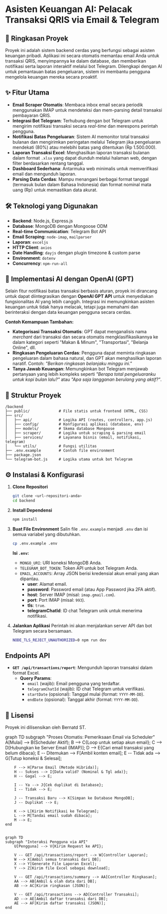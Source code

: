# Asisten Keuangan AI: Pelacak Transaksi QRIS via Email & Telegram

## 🚀 Ringkasan Proyek

Proyek ini adalah sistem backend cerdas yang berfungsi sebagai asisten keuangan pribadi. Aplikasi ini secara otomatis memantau email Anda untuk transaksi QRIS, menyimpannya ke dalam database, dan memberikan notifikasi serta laporan interaktif melalui bot Telegram. Dilengkapi dengan AI untuk pemantauan batas pengeluaran, sistem ini membantu pengguna mengelola keuangan mereka secara proaktif.

## ✨ Fitur Utama

- **Email Scraper Otomatis**: Membaca inbox email secara periodik menggunakan IMAP untuk mendeteksi dan mem-parsing detail transaksi pembayaran QRIS.
- **Integrasi Bot Telegram**: Terhubung dengan bot Telegram untuk mengirim notifikasi transaksi secara *real-time* dan merespons perintah pengguna.
- **Notifikasi Batas Pengeluaran**: Sistem AI memonitor total transaksi bulanan dan mengirimkan peringatan melalui Telegram jika pengeluaran mendekati (80%) atau melebihi batas yang ditentukan (Rp 1.500.000).
- **Laporan Transaksi Excel**: Menghasilkan laporan transaksi bulanan dalam format `.xlsx` yang dapat diunduh melalui halaman web, dengan filter berdasarkan rentang tanggal.
- **Dashboard Sederhana**: Antarmuka web minimalis untuk memverifikasi email dan mengunduh laporan.
- **Parsing Data Cerdas**: Mampu menangani berbagai format tanggal (termasuk bulan dalam Bahasa Indonesia) dan format nominal mata uang (Rp) untuk memastikan data akurat.

## 🛠️ Teknologi yang Digunakan

- **Backend**: Node.js, Express.js
- **Database**: MongoDB dengan Mongoose ODM
- **Real-time Communication**: Telegram Bot API
- **Email Scraping**: `node-imap`, `mailparser`
- **Laporan**: `exceljs`
- **HTTP Client**: `axios`
- **Date Handling**: `dayjs` dengan plugin timezone & custom parse
- **Environment**: `dotenv`
- **Concurrency**: `npm-run-all`

## 🧠 Implementasi AI dengan OpenAI (GPT)

Selain fitur notifikasi batas transaksi berbasis aturan, proyek ini dirancang untuk dapat diintegrasikan dengan **OpenAI GPT API** untuk menyediakan fungsionalitas AI yang lebih canggih. Integrasi ini memungkinkan asisten keuangan untuk tidak hanya melacak, tetapi juga memahami dan berinteraksi dengan data keuangan pengguna secara cerdas.

**Contoh Kemampuan Tambahan:**
- **Kategorisasi Transaksi Otomatis**: GPT dapat menganalisis nama *merchant* dari transaksi dan secara otomatis mengklasifikasikannya ke dalam kategori seperti "Makan & Minum", "Transportasi", "Belanja Online", dll.
- **Ringkasan Pengeluaran Cerdas**: Pengguna dapat meminta ringkasan pengeluaran dalam bahasa natural, dan GPT akan menghasilkan laporan naratif. Contoh: *"Berikan ringkasan belanjaku minggu ini."*
- **Tanya Jawab Keuangan**: Memungkinkan bot Telegram menjawab pertanyaan yang lebih kompleks seperti *"Berapa total pengeluaranku untuk kopi bulan lalu?"* atau *"Apa saja langganan berulang yang aktif?"*.

## 📂 Struktur Proyek

```
/backend
├── public/             # File statis untuk frontend (HTML, CSS)
├── src/
│   ├── api/            # Logika API (routes, controllers, app.js)
│   ├── config/         # Konfigurasi aplikasi (database, env)
│   ├── models/         # Skema database Mongoose
│   ├── scraper/        # Logika untuk scraping & parsing email
│   ├── services/       # Layanana bisnis (email, notifikasi, telegram)
│   └── utils/          # Fungsi utilitas
├── .env.example        # Contoh file environment
├── package.json
└── telegram-bot.js     # Logika utama untuk bot Telegram
```

## ⚙️ Instalasi & Konfigurasi

1.  **Clone Repositori**
    ```bash
    git clone <url-repositori-anda>
    cd backend
    ```

2.  **Install Dependensi**
    ```bash
    npm install
    ```

3.  **Buat File Environment**
    Salin file `.env.example` menjadi `.env` dan isi semua variabel yang dibutuhkan.
    ```bash
    cp .env.example .env
    ```

    **Isi `.env`:**
    - `MONGO_URI`: URI koneksi MongoDB Anda.
    - `TELEGRAM_BOT_TOKEN`: Token API untuk bot Telegram Anda.
    - `EMAIL_ACCOUNTS`: Array JSON berisi kredensial akun email yang akan dipantau.
      - **user**: Alamat email.
      - **password**: Password email (atau App Password jika 2FA aktif).
      - **host**: Server IMAP (misal: `imap.gmail.com`).
      - **port**: Port IMAP (misal: `993`).
      - **tls**: `true`.
      - **telegramChatId**: ID chat Telegram unik untuk menerima notifikasi.

4.  **Jalankan Aplikasi**
    Perintah ini akan menjalankan server API dan bot Telegram secara bersamaan.
    ```bash
    NODE_TLS_REJECT_UNAUTHORIZED=0 npm run dev
    ```

## Endpoints API

- **`GET /api/transactions/report`**: Mengunduh laporan transaksi dalam format Excel.
  - **Query Params**:
    - `email` (wajib): Email pengguna yang terdaftar.
    - `telegramChatId` (wajib): ID chat Telegram untuk verifikasi.
    - `startDate` (opsional): Tanggal mulai (format: `YYYY-MM-DD`).
    - `endDate` (opsional): Tanggal akhir (format: `YYYY-MM-DD`).

## 📄 Lisensi

Proyek ini dilisensikan oleh Bernatd ST.

graph TD
    subgraph "Proses Otomatis: Pemeriksaan Email via Scheduler"
        A[Mulai] --> B(Scheduler Aktif);
        B --> C{Loop untuk setiap akun email};
        C --> D[Hubungkan ke Server Email (IMAP)];
        D --> E{Cari email transaksi yang belum dibaca};
        E -- Ditemukan --> F[Ambil konten email];
        E -- Tidak ada --> G[Tutup koneksi & Selesai];
        
        F --> H[Parse Email (Metode Hibrida)];
        H -- Sukses --> I{Data valid? (Nominal & Tgl ada)};
        H -- Gagal --> E;
        
        I -- Ya --> J{Cek duplikat di Database};
        I -- Tidak --> E;
        
        J -- Transaksi Baru --> K[Simpan ke Database MongoDB];
        J -- Duplikat --> E;
        
        K --> L[Kirim Notifikasi ke Telegram];
        L --> M[Tandai email sudah dibaca];
        M --> E;
    end


    graph TD
    subgraph "Interaksi Pengguna via API"
        U[Pengguna] --> V{Kirim Request ke API};
        
        V -- GET /api/transactions/report --> W[Controller Laporan];
        W --> X[Ambil semua transaksi dari DB];
        X --> Y[Generate File Laporan Excel];
        Y --> Z[Kirim file Excel sebagai download];
        
        V -- GET /api/transactions/summary --> AA[Controller Ringkasan];
        AA --> AB[Ambil & olah data dari DB];
        AB --> AC[Kirim ringkasan (JSON)];

        V -- GET /api/transactions --> AD[Controller Transaksi];
        AD --> AE[Ambil daftar transaksi dari DB];
        AE --> AF[Kirim daftar transaksi (JSON)];
    end
